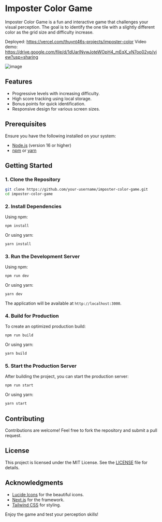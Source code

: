 # Imposter Color Game

Imposter Color Game is a fun and interactive game that challenges your visual perception. The goal is to identify the one tile with a slightly different color as the grid size and difficulty increase.

Deployed: https://vercel.com/thuynt46s-projects/imposter-color
Video demo: https://drive.google.com/file/d/1dUarlNywJoteWOpH4_mEqX_yN7oo02yp/view?usp=sharing

![image](https://github.com/user-attachments/assets/bb93d216-451c-4b74-84f0-524d138ec647)

## Features
- Progressive levels with increasing difficulty.
- High score tracking using local storage.
- Bonus points for quick identification.
- Responsive design for various screen sizes.

## Prerequisites
Ensure you have the following installed on your system:
- [Node.js](https://nodejs.org/) (version 16 or higher)
- [npm](https://www.npmjs.com/) or [yarn](https://yarnpkg.com/)

## Getting Started

### 1. Clone the Repository
```bash
git clone https://github.com/your-username/imposter-color-game.git
cd imposter-color-game
```

### 2. Install Dependencies
Using npm:
```bash
npm install
```
Or using yarn:
```bash
yarn install
```

### 3. Run the Development Server
Using npm:
```bash
npm run dev
```
Or using yarn:
```bash
yarn dev
```

The application will be available at `http://localhost:3000`.

### 4. Build for Production
To create an optimized production build:
```bash
npm run build
```
Or using yarn:
```bash
yarn build
```

### 5. Start the Production Server
After building the project, you can start the production server:
```bash
npm run start
```
Or using yarn:
```bash
yarn start
```

## Contributing
Contributions are welcome! Feel free to fork the repository and submit a pull request.

## License
This project is licensed under the MIT License. See the [LICENSE](LICENSE) file for details.

## Acknowledgments
- [Lucide Icons](https://lucide.dev/) for the beautiful icons.
- [Next.js](https://nextjs.org/) for the framework.
- [Tailwind CSS](https://tailwindcss.com/) for styling.

Enjoy the game and test your perception skills!
